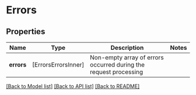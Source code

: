 # Errors

## Properties
Name | Type | Description | Notes
------------ | ------------- | ------------- | -------------
**errors** | [ErrorsErrorsInner] | Non-empty array of errors occurred during the request processing | 

[[Back to Model list]](../README.md#documentation-for-models) [[Back to API list]](../README.md#documentation-for-api-endpoints) [[Back to README]](../README.md)


